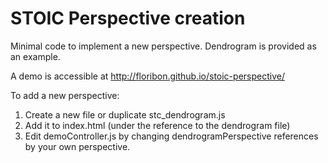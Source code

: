 STOIC Perspective creation
=================

Minimal code to implement a new perspective. Dendrogram is provided as an example.

A demo is accessible at http://floribon.github.io/stoic-perspective/

To add a new perspective:

1. Create a new file or duplicate stc_dendrogram.js
2. Add it to index.html (under the reference to the dendrogram file) 
3. Edit demoController.js by changing dendrogramPerspective references by your own perspective.
